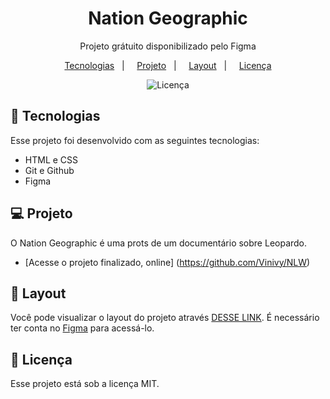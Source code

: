 <h1 align="center"> Nation Geographic </h1>

<p align="center">
Projeto grátuito disponibilizado pelo Figma <br/>
</p>

<p align ="center">
 <a href="#-tecnologias">Tecnologias</a>&nbsp;&nbsp;&nbsp;| &nbsp;&nbsp;&nbsp;
 <a href="#-projeto">Projeto</a>&nbsp;&nbsp;&nbsp;| &nbsp;&nbsp;&nbsp;
 <a href="#-layout">Layout</a>&nbsp;&nbsp;&nbsp;| &nbsp;&nbsp;&nbsp;
  <a href="#memo-licença">Licença</a>
</p>

<p align="center">
 <img alt="Licença" src="./Github/Capa.png">
</p>

## 🚀 Tecnologias

Esse projeto foi desenvolvido com as seguintes tecnologias:

- HTML e CSS
- Git e Github
- Figma

## 💻 Projeto

O Nation Geographic é uma prots de um documentário sobre Leopardo.

- [Acesse o projeto finalizado, online] (https://github.com/Vinivy/NLW)

## 🔖 Layout

Você pode visualizar o layout do projeto através [DESSE LINK](<https://www.figma.com/file/s1Vev5GhLuiY8JMzG0aixd/National-Geography-Hero-Section-Design-(Community)?node-id=1%3A3&t=Vi4pjfS6CNKf83En-0>). É necessário ter conta no [Figma](https://figma.com) para acessá-lo.

## :memo: Licença

Esse projeto está sob a licença MIT.
